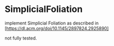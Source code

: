 # SimplicialFoliation
implement Simplicial Foliation as described in [https://dl.acm.org/doi/10.1145/2897824.2925890]

not fully tested.
